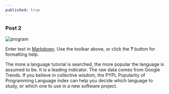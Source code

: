 ```yaml
---
published: true
---
```

### Post 2

![program]({{site.baseurl}}/files/images/top.png)


Enter text in [Markdown](http://daringfireball.net/projects/markdown/). Use the toolbar above, or click the **?** button for formatting help.

The more a language tutorial is searched, the more popular the language is assumed to be. It is a leading indicator. The raw data comes from Google Trends.
If you believe in collective wisdom, the PYPL Popularity of Programming Language index can help you decide which language to study, or which one to use in a new software project.
